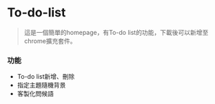 # To-do-list
> 這是一個簡單的homepage，有To-do list的功能，下載後可以新增至chrome擴充套件。
### 功能
* To-do list新增、刪除
* 指定主題隨機背景
* 客製化問候語